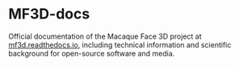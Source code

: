 # MF3D-docs

Official documentation of the Macaque Face 3D project at [mf3d.readthedocs.io](http://mf3d.readthedocs.io), including technical information and scientific background for open-source software and media.
